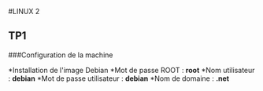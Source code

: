 #LINUX 2

## TP1

###Configuration de la machine

*Installation de l'image Debian
*Mot de passe ROOT : **root**
*Nom utilisateur : **debian** 
*Mot de passe utilisateur : **debian**
*Nom de domaine : **.net**
